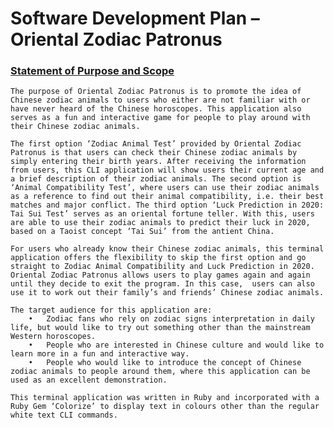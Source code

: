 # Software Development Plan –  Oriental Zodiac Patronus

### <u>Statement of Purpose and Scope</u>
    The purpose of Oriental Zodiac Patronus is to promote the idea of Chinese zodiac animals to users who either are not familiar with or have never heard of the Chinese horoscopes. This application also serves as a fun and interactive game for people to play around with their Chinese zodiac animals. 

    The first option ‘Zodiac Animal Test’ provided by Oriental Zodiac Patronus is that users can check their Chinese zodiac animals by simply entering their birth years. After receiving the information from users, this CLI application will show users their current age and a brief description of their zodiac animals. The second option is ‘Animal Compatibility Test’, where users can use their zodiac animals as a reference to find out their animal compatibility, i.e. their best matches and major conflict. The third option ‘Luck Prediction in 2020: Tai Sui Test’ serves as an oriental fortune teller. With this, users are able to use their zodiac animals to predict their luck in 2020, based on a Taoist concept ‘Tai Sui’ from the antient China. 

    For users who already know their Chinese zodiac animals, this terminal application offers the flexibility to skip the first option and go straight to Zodiac Animal Compatibility and Luck Prediction in 2020. Oriental Zodiac Patronus allows users to play games again and again until they decide to exit the program. In this case,  users can also use it to work out their family’s and friends’ Chinese zodiac animals.

    The target audience for this application are: 
        •	Zodiac fans who rely on zodiac signs interpretation in daily life, but would like to try out something other than the mainstream Western horoscopes.
        •	People who are interested in Chinese culture and would like to learn more in a fun and interactive way.
        •	People who would like to introduce the concept of Chinese zodiac animals to people around them, where this application can be used as an excellent demonstration.

    This terminal application was written in Ruby and incorporated with a Ruby Gem ‘Colorize’ to display text in colours other than the regular white text CLI commands.

